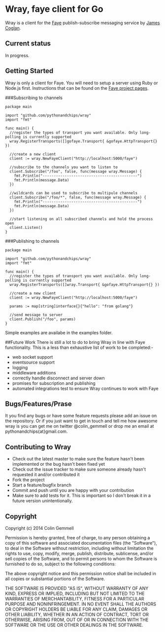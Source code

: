 # Wray, faye client for Go

Wray is a client for the [Faye](http://faye.jcoglan.com) publish-subscribe messaging service by [James Coglan](https://twitter.com/jcoglan).

## Current status

In progress.

## Getting Started

Wray is only a client for Faye. You will need to setup a server using Ruby or Node.js first. Instructions that can be found on the [Faye project pages](http://faye.jcoglan.com/).

###Subscribing to channels

```
package main

import "github.com/pythonandchips/wray"
import "fmt"

func main() {
  //register the types of transport you want available. Only long-polling is currently supported
  wray.RegisterTransports([]gofaye.Transport{ &gofaye.HttpTransport{} })

  //create a new client
  client := wray.NewFayeClient("http://localhost:5000/faye")

  //subscribe to the channels you want to listen to
  client.Subscribe("/foo", false, func(message wray.Message) {
    fmt.Println("-------------------------------------------")
    fmt.Println(message.Data)
  })

  //wildcards can be used to subscribe to multipule channels
  client.Subscribe("/foo/*", false, func(message wray.Message) {
    fmt.Println("-------------------------------------------")
    fmt.Println(message.Data)
  })

  //start listening on all subscribed channels and hold the process open
  client.Listen()
}
```

###Publishing to channels
```
package main

import "github.com/pythonandchips/wray"
import "fmt"

func main() {
  //register the types of transport you want available. Only long-polling is currently supported
  wray.RegisterTransports([]wray.Transport{ &gofaye.HttpTransport{} })

  //create a new client
  client := wray.NewFayeClient("http://localhost:5000/faye")

  params := map[string]interface{}{"hello": "from golang"}

  //send message to server
  client.Publish("/foo", params)
}
```

Simple examples are availabe in the examples folder.

##Future Work
There is still a lot to do to bring Wray in line with Faye functionality. This is a less than exhaustive list of work to be completed:-

- web socket support
- eventsource support
- logging
- middleware additions
- correctly handle disconnect and server down
- promises for subscription and publishing
- automated integrations test to ensure Wray continues to work with Faye

## Bugs/Features/Prase

It you find any bugs or have some feature requests please add an issue on the repository. Or if you just want to get in touch and tell me how awesome wray is you can get me on twitter @colin_gemmell or drop me an email at pythonandchips{at}gmail.com.

## Contributing to Wray

* Check out the latest master to make sure the feature hasn't been implemented or the bug hasn't been fixed yet
* Check out the issue tracker to make sure someone already hasn't requested it and/or contributed it
* Fork the project
* Start a feature/bugfix branch
* Commit and push until you are happy with your contribution
* Make sure to add tests for it. This is important so I don't break it in a future version unintentionally.

## Copyright

Copyright (c) 2014 Colin Gemmell

Permission is hereby granted, free of charge, to any person obtaining
a copy of this software and associated documentation files (the
"Software"), to deal in the Software without restriction, including
without limitation the rights to use, copy, modify, merge, publish,
distribute, sublicense, and/or sell copies of the Software, and to
permit persons to whom the Software is furnished to do so, subject to
the following conditions:

The above copyright notice and this permission notice shall be
included in all copies or substantial portions of the Software.

THE SOFTWARE IS PROVIDED "AS IS", WITHOUT WARRANTY OF ANY KIND,
EXPRESS OR IMPLIED, INCLUDING BUT NOT LIMITED TO THE WARRANTIES OF
MERCHANTABILITY, FITNESS FOR A PARTICULAR PURPOSE AND
NONINFRINGEMENT. IN NO EVENT SHALL THE AUTHORS OR COPYRIGHT HOLDERS BE
LIABLE FOR ANY CLAIM, DAMAGES OR OTHER LIABILITY, WHETHER IN AN ACTION
OF CONTRACT, TORT OR OTHERWISE, ARISING FROM, OUT OF OR IN CONNECTION
WITH THE SOFTWARE OR THE USE OR OTHER DEALINGS IN THE SOFTWARE.
